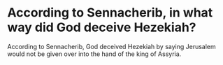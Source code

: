# According to Sennacherib, in what way did God deceive Hezekiah?

According to Sennacherib, God deceived Hezekiah by saying Jerusalem would not be given over into the hand of the king of Assyria.
